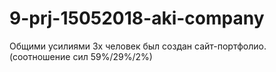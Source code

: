 # 9-prj-15052018-aki-company
Общими усилиями 3х человек был создан сайт-портфолио. (соотношение сил 59%/29%/2%)
